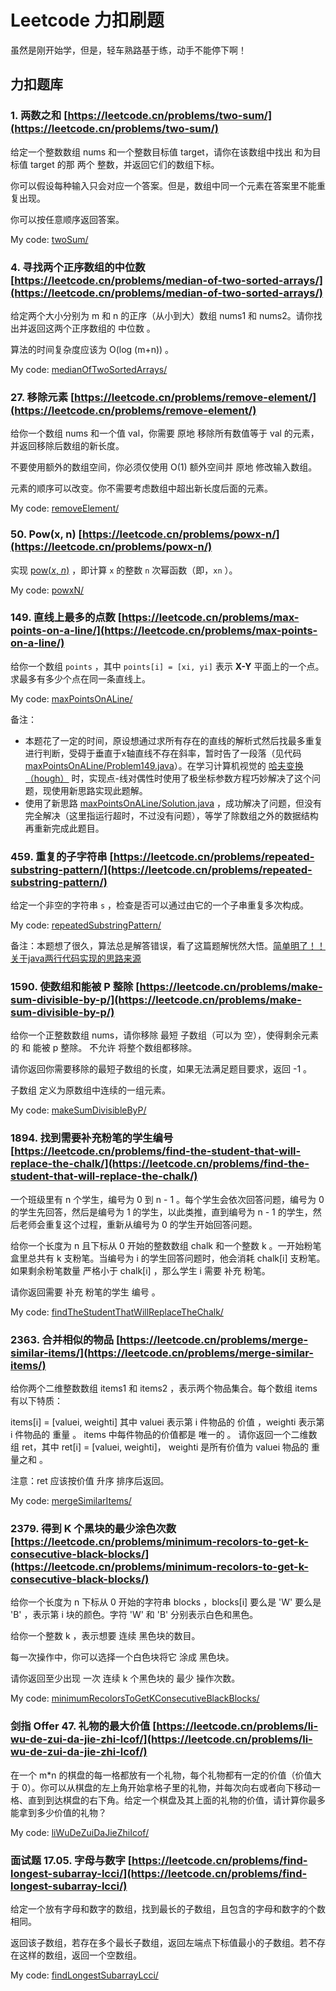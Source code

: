 # Leetcode 力扣刷题

虽然是刚开始学，但是，轻车熟路基于练，动手不能停下啊！



## 力扣题库

### 1. 两数之和 [https://leetcode.cn/problems/two-sum/](https://leetcode.cn/problems/two-sum/)

给定一个整数数组 nums 和一个整数目标值 target，请你在该数组中找出 和为目标值 target  的那 两个 整数，并返回它们的数组下标。

你可以假设每种输入只会对应一个答案。但是，数组中同一个元素在答案里不能重复出现。

你可以按任意顺序返回答案。

My code: [twoSum/](twoSum/)



### 4. 寻找两个正序数组的中位数 [https://leetcode.cn/problems/median-of-two-sorted-arrays/](https://leetcode.cn/problems/median-of-two-sorted-arrays/)

给定两个大小分别为 m 和 n 的正序（从小到大）数组 nums1 和 nums2。请你找出并返回这两个正序数组的 中位数 。

算法的时间复杂度应该为 O(log (m+n)) 。

My code: [medianOfTwoSortedArrays/](medianOfTwoSortedArrays/)



### 27. 移除元素 [https://leetcode.cn/problems/remove-element/](https://leetcode.cn/problems/remove-element/)

给你一个数组 nums 和一个值 val，你需要 原地 移除所有数值等于 val 的元素，并返回移除后数组的新长度。

不要使用额外的数组空间，你必须仅使用 O(1) 额外空间并 原地 修改输入数组。

元素的顺序可以改变。你不需要考虑数组中超出新长度后面的元素。

My code: [removeElement/](removeElement/)



### 50. Pow(x, n) [https://leetcode.cn/problems/powx-n/](https://leetcode.cn/problems/powx-n/)

实现 [pow(*x*, *n*)](https://www.cplusplus.com/reference/valarray/pow/) ，即计算 `x` 的整数 `n` 次幂函数（即，`xn` ）。

My code: [powxN/](powxN/)



### 149. 直线上最多的点数 [https://leetcode.cn/problems/max-points-on-a-line/](https://leetcode.cn/problems/max-points-on-a-line/)

给你一个数组 `points` ，其中 `points[i] = [xi, yi]` 表示 **X-Y** 平面上的一个点。求最多有多少个点在同一条直线上。

My code: [maxPointsOnALine/](maxPointsOnALine/)

备注：

- 本题花了一定的时间，原设想通过求所有存在的直线的解析式然后找最多重复进行判断，受碍于垂直于x轴直线不存在斜率，暂时告了一段落（见代码 [maxPointsOnALine/Problem149.java](maxPointsOnALine/Problem149.java)）。在学习计算机视觉的 [哈夫变换（hough）](https://github.com/wifi504/Computer-Vision/tree/master/src/houghTransform) 时，实现点-线对偶性时使用了极坐标参数方程巧妙解决了这个问题，现使用新思路实现此题解。
- 使用了新思路 [maxPointsOnALine/Solution.java](maxPointsOnALine/Solution.java) ，成功解决了问题，但没有完全解决（这里指运行超时，不过没有问题），等学了除数组之外的数据结构再重新完成此题目。



### 459. 重复的子字符串 [https://leetcode.cn/problems/repeated-substring-pattern/](https://leetcode.cn/problems/repeated-substring-pattern/)

给定一个非空的字符串 `s` ，检查是否可以通过由它的一个子串重复多次构成。

My code: [repeatedSubstringPattern/](repeatedSubstringPattern/)

备注：本题想了很久，算法总是解答错误，看了这篇题解恍然大悟。[简单明了！！关于java两行代码实现的思路来源](https://leetcode.cn/problems/repeated-substring-pattern/solution/jian-dan-ming-liao-guan-yu-javaliang-xing-dai-ma-s/)



### 1590. 使数组和能被 P 整除 [https://leetcode.cn/problems/make-sum-divisible-by-p/](https://leetcode.cn/problems/make-sum-divisible-by-p/)

给你一个正整数数组 nums，请你移除 最短 子数组（可以为 空），使得剩余元素的 和 能被 p 整除。 不允许 将整个数组都移除。

请你返回你需要移除的最短子数组的长度，如果无法满足题目要求，返回 -1 。

子数组 定义为原数组中连续的一组元素。

My code: [makeSumDivisibleByP/](makeSumDivisibleByP/)



### 1894. 找到需要补充粉笔的学生编号 [https://leetcode.cn/problems/find-the-student-that-will-replace-the-chalk/](https://leetcode.cn/problems/find-the-student-that-will-replace-the-chalk/)

一个班级里有 n 个学生，编号为 0 到 n - 1 。每个学生会依次回答问题，编号为 0 的学生先回答，然后是编号为 1 的学生，以此类推，直到编号为 n - 1 的学生，然后老师会重复这个过程，重新从编号为 0 的学生开始回答问题。

给你一个长度为 n 且下标从 0 开始的整数数组 chalk 和一个整数 k 。一开始粉笔盒里总共有 k 支粉笔。当编号为 i 的学生回答问题时，他会消耗 chalk[i] 支粉笔。如果剩余粉笔数量 严格小于 chalk[i] ，那么学生 i 需要 补充 粉笔。

请你返回需要 补充 粉笔的学生 编号 。

My code: [findTheStudentThatWillReplaceTheChalk/](findTheStudentThatWillReplaceTheChalk/)



### 2363. 合并相似的物品 [https://leetcode.cn/problems/merge-similar-items/](https://leetcode.cn/problems/merge-similar-items/)

给你两个二维整数数组 items1 和 items2 ，表示两个物品集合。每个数组 items 有以下特质：

items[i] = [valuei, weighti] 其中 valuei 表示第 i 件物品的 价值 ，weighti 表示第 i 件物品的 重量 。
items 中每件物品的价值都是 唯一的 。
请你返回一个二维数组 ret，其中 ret[i] = [valuei, weighti]， weighti 是所有价值为 valuei 物品的 重量之和 。

注意：ret 应该按价值 升序 排序后返回。

My code: [mergeSimilarItems/](mergeSimilarItems/)



### 2379. 得到 K 个黑块的最少涂色次数 [https://leetcode.cn/problems/minimum-recolors-to-get-k-consecutive-black-blocks/](https://leetcode.cn/problems/minimum-recolors-to-get-k-consecutive-black-blocks/)

给你一个长度为 n 下标从 0 开始的字符串 blocks ，blocks[i] 要么是 'W' 要么是 'B' ，表示第 i 块的颜色。字符 'W' 和 'B' 分别表示白色和黑色。

给你一个整数 k ，表示想要 连续 黑色块的数目。

每一次操作中，你可以选择一个白色块将它 涂成 黑色块。

请你返回至少出现 一次 连续 k 个黑色块的 最少 操作次数。

My code: [minimumRecolorsToGetKConsecutiveBlackBlocks/](minimumRecolorsToGetKConsecutiveBlackBlocks/)



### 剑指 Offer 47. 礼物的最大价值 [https://leetcode.cn/problems/li-wu-de-zui-da-jie-zhi-lcof/](https://leetcode.cn/problems/li-wu-de-zui-da-jie-zhi-lcof/)

在一个 m*n 的棋盘的每一格都放有一个礼物，每个礼物都有一定的价值（价值大于 0）。你可以从棋盘的左上角开始拿格子里的礼物，并每次向右或者向下移动一格、直到到达棋盘的右下角。给定一个棋盘及其上面的礼物的价值，请计算你最多能拿到多少价值的礼物？

My code: [liWuDeZuiDaJieZhiIcof/](liWuDeZuiDaJieZhiIcof/)



### 面试题 17.05.  字母与数字 [https://leetcode.cn/problems/find-longest-subarray-lcci/](https://leetcode.cn/problems/find-longest-subarray-lcci/)

给定一个放有字母和数字的数组，找到最长的子数组，且包含的字母和数字的个数相同。

返回该子数组，若存在多个最长子数组，返回左端点下标值最小的子数组。若不存在这样的数组，返回一个空数组。

My code: [findLongestSubarrayLcci/](findLongestSubarrayLcci/)
